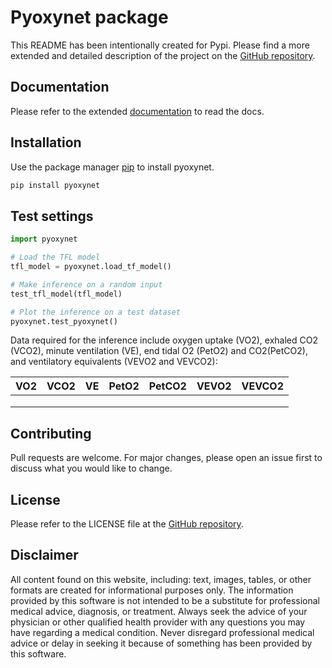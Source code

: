 # Pyoxynet package

This README has been intentionally created for Pypi. Please find a more extended and detailed description of the project on the [GitHub repository](https://github.com/andreazignoli/pyoxynet). 

## Documentation

Please refer to the extended [documentation](https://pyoxynet.readthedocs.io/en/latest/) to read the docs. 

## Installation

Use the package manager [pip](https://pip.pypa.io/en/stable/) to install pyoxynet.

```bash
pip install pyoxynet
```

## Test settings

```python
import pyoxynet

# Load the TFL model
tfl_model = pyoxynet.load_tf_model()

# Make inference on a random input
test_tfl_model(tfl_model)

# Plot the inference on a test dataset
pyoxynet.test_pyoxynet()
```

Data required for the inference include oxygen uptake (VO2), exhaled CO2 (VCO2), minute ventilation (VE), end tidal O2 (PetO2) and CO2(PetCO2), and ventilatory equivalents (VEVO2 and VEVCO2):

| VO2 | VCO2 | VE | PetO2 | PetCO2 | VEVO2 | VEVCO2 |
|-----|------|----|-------|--------|-------|--------|
|     |      |    |       |        |       |        |
|     |      |    |       |        |       |        |
|     |      |    |       |        |       |        |

## Contributing

Pull requests are welcome. For major changes, please open an issue first to discuss what you would like to change.

## License

Please refer to the LICENSE file at the [GitHub repository](https://github.com/andreazignoli/pyoxynet). 

## Disclaimer

All content found on this website, including: text, images, tables, or other formats are created for informational purposes only. The information provided by this software is not intended to be a substitute for professional medical advice, diagnosis, or treatment. Always seek the advice of your physician or other qualified health provider with any questions you may have regarding a medical condition. Never disregard professional medical advice or delay in seeking it because of something has been provided by this software.